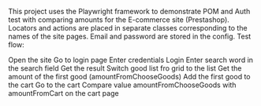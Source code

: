 This project uses the Playwright framework to demonstrate POM and Auth test with comparing amounts for the E-commerce site (Prestashop). Locators and actions are placed in separate classes corresponding to the names of the site pages. Email and password are stored in the config. Test flow:

Open the site
Go to login page
Enter credentials
Login
Enter search word in the search field
Get the result
Switch good list fro grid to the list
Get the amount of the first good (amountFromChooseGoods)
Add the first good to the cart
Go to the cart
Compare value amountFromChooseGoods with amountFromCart on the cart page
